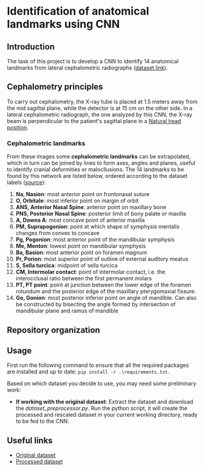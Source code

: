 # Identification of anatomical landmarks using CNN

## Introduction
The task of this project is to develop a CNN to identify 14 anatomical landmarks from lateral cephalometric radiographs ([dataset link](https://drive.google.com/drive/folders/1c6Sp1uKYlwv4TCbHMv0JkLjFkdfkNPPB?usp=sharing)).

## Cephalometry principles
To carry out cephalometry, the X-ray tube is placed at 1.5 meters away from the mid sagittal plane, while the detector is at 15 cm on the other side.
In a lateral cephalometric radiograph, the one analyzed by this CNN, the X-ray beam is perpendicular to the patient's sagittal plane in a [Natural head position](https://en.wikipedia.org/wiki/Natural_head_position).

### Cephalometric landmarks
From these images some **cephalometric landmarks** can be extrapolated, which in turn can be joined by lines to form axes, angles and planes, useful to identify cranial deformities or malocllusions.
The 14 landmarks to be found by this network are listed below, ordered according to the dataset labels ([source](https://en.wikipedia.org/wiki/Cephalometric_analysis#Cephalometric_landmarks)):
1. **Na, Nasion**: most anterior point on frontonasal suture
2. **O, Orbitale**: most inferior point on margin of orbit
3. **ANS, Anterior Nasal Spine**: anterior point on maxillary bone
4. **PNS, Posterior Nasal Spine**: posterior limit of bony palate or maxilla
5. **A, Downs A**: most concave point of anterior maxilla
6. **PM, Suprapogonion**: point at which shape of symphysis mentalis changes from convex to concave
7. **Pg, Pogonion**: most anterior point of the mandibular symphysis
8. **Me, Menton**: lowest point on mandibular symphysis
9. **Ba, Basion**: most anterior point on foramen magnum
10. **Pr, Porion**: most superior point of outline of external auditory meatus
11. **S, Sella turcica**: midpoint of sella turcica
12. **CM, Intermolar contact**: point of intermolar contact, i.e. the interocclusal ratio between the first permanent molars
13. **PT, PT point**: point at junction between the lower edge of the foramen rotundum and the posterior edge of the maxillary pterygomaxial fissure.
14. **Go, Gonion**: most posterior inferior point on angle of mandible. Can also be constructed by bisecting the angle formed by intersection of mandibular plane and ramus of mandible

## Repository organization

## Usage
First run the following command to ensure that all the required packages are installed and up to date: `pip install -r .\requirements.txt`.

Based on which dataset you decide to use, you may need some preliminary work:
* **If working with the original dataset**: Extract the dataset and download the *dataset_preprocessor.py*. Run the python script, it will create the processed and rescaled dataset in your current working directory, ready to be fed to the CNN.


## Useful links
* [Original dataset](https://drive.google.com/drive/folders/1c6Sp1uKYlwv4TCbHMv0JkLjFkdfkNPPB?usp=sharing)
* [Processed dataset](https://drive.google.com/file/d/1b5PBYAQm500APmUFrpmd1U2fENg3asXZ/view?usp=sharing)
